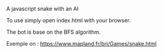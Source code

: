 A javascript snake with an AI

To use simply open index.html with your browser.

The bot is base on the BFS algorithm.

Exemple on : https://www.mapland.fr/bri/Games/snake.html

